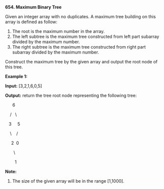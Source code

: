 **654. Maximum Binary Tree**

Given an integer array with no duplicates. A maximum tree building on this array is defined as follow:

1. The root is the maximum number in the array.
2. The left subtree is the maximum tree constructed from left part subarray divided by the maximum number.
3. The right subtree is the maximum tree constructed from right part subarray divided by the maximum number.

Construct the maximum tree by the given array and output the root node of this tree.

**Example 1:**

**Input:** [3,2,1,6,0,5]

**Output:** return the tree root node representing the following tree:

      6

    /   \

   3     5

    \    / 

     2  0   

       \

        1

**Note:**

1. The size of the given array will be in the range [1,1000].

